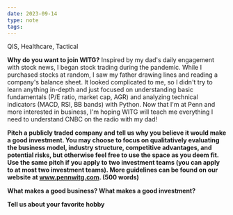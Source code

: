 ```yaml
---
date: 2023-09-14
type: note
tags: 
---
```


QIS, Healthcare, Tactical

**Why do you want to join WITG?**
Inspired by my dad's daily engagement with stock news, I began stock trading during the pandemic. While I purchased stocks at random, I saw my father drawing lines and reading a company's balance sheet. It looked complicated to me, so I didn't try to learn anything in-depth and just focused on understanding basic fundamentals (P/E ratio, market cap, AGR) and analyzing technical indicators (MACD, RSI, BB bands) with Python. Now that I'm at Penn and more interested in business, I'm hoping WITG will teach me everything I need to understand CNBC on the radio with my dad!

**Pitch a publicly traded company and tell us why you believe it would make a good investment. You may choose to focus on qualitatively evaluating the business model, industry structure, competitive advantages, and potential risks, but otherwise feel free to use the space as you deem fit. Use the same pitch if you apply to two investment teams (you can apply to at most two investment teams). More guidelines can be found on our website at www.pennwitg.com. (500 words)**

**What makes a good business? What makes a good investment?**

**Tell us about your favorite hobby**